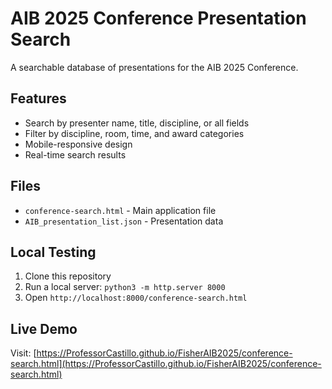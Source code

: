 # AIB 2025 Conference Presentation Search

A searchable database of presentations for the AIB 2025 Conference.

## Features
- Search by presenter name, title, discipline, or all fields
- Filter by discipline, room, time, and award categories
- Mobile-responsive design
- Real-time search results

## Files
- `conference-search.html` - Main application file
- `AIB_presentation_list.json` - Presentation data

## Local Testing
1. Clone this repository
2. Run a local server: `python3 -m http.server 8000`
3. Open `http://localhost:8000/conference-search.html`

## Live Demo
Visit: [https://ProfessorCastillo.github.io/FisherAIB2025/conference-search.html](https://ProfessorCastillo.github.io/FisherAIB2025/conference-search.html)
